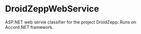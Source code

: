 # DroidZeppWebService
ASP.NET web servie classifier for the project DroidZepp. Runs on Accord.NET framework.
